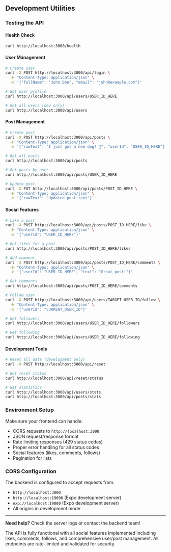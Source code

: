 ## Development Utilities

### Testing the API

#### Health Check
```bash
curl http://localhost:3000/health
```

#### User Management
```bash
# Create user
curl -X POST http://localhost:3000/api/login \
  -H "Content-Type: application/json" \
  -d '{"fullName": "John Doe", "email": "john@example.com"}'

# Get user profile
curl http://localhost:3000/api/users/USER_ID_HERE

# Get all users (dev only)
curl http://localhost:3000/api/users
```

#### Post Management
```bash
# Create post
curl -X POST http://localhost:3000/api/posts \
  -H "Content-Type: application/json" \
  -d '{"rawText": "I just got a new dog! 🐶", "userId": "USER_ID_HERE"}'

# Get all posts
curl http://localhost:3000/api/posts

# Get posts by user
curl http://localhost:3000/api/posts/USER_ID_HERE

# Update post
curl -X PUT http://localhost:3000/api/posts/POST_ID_HERE \
  -H "Content-Type: application/json" \
  -d '{"rawText": "Updated post text"}'
```

#### Social Features
```bash
# Like a post
curl -X POST http://localhost:3000/api/posts/POST_ID_HERE/like \
  -H "Content-Type: application/json" \
  -d '{"userId": "USER_ID_HERE"}'

# Get likes for a post
curl http://localhost:3000/api/posts/POST_ID_HERE/likes

# Add comment
curl -X POST http://localhost:3000/api/posts/POST_ID_HERE/comments \
  -H "Content-Type: application/json" \
  -d '{"userId": "USER_ID_HERE", "text": "Great post!"}'

# Get comments
curl http://localhost:3000/api/posts/POST_ID_HERE/comments

# Follow user
curl -X POST http://localhost:3000/api/users/TARGET_USER_ID/follow \
  -H "Content-Type: application/json" \
  -d '{"userId": "CURRENT_USER_ID"}'

# Get followers
curl http://localhost:3000/api/users/USER_ID_HERE/followers

# Get following
curl http://localhost:3000/api/users/USER_ID_HERE/following
```

#### Development Tools
```bash
# Reset all data (development only)
curl -X POST http://localhost:3000/api/reset

# Get reset status
curl http://localhost:3000/api/reset/status

# Get statistics
curl http://localhost:3000/api/users/stats
curl http://localhost:3000/api/posts/stats
```

### Environment Setup
Make sure your frontend can handle:
- CORS requests to `http://localhost:3000`
- JSON request/response format
- Rate limiting responses (429 status codes)
- Proper error handling for all status codes
- Social features (likes, comments, follows)
- Pagination for lists

### CORS Configuration
The backend is configured to accept requests from:
- `http://localhost:3000`
- `http://localhost:19006` (Expo development server)
- `exp://localhost:19000` (Expo development server)
- All origins in development mode

---

**Need help?** Check the server logs or contact the backend team!

The API is fully functional with all social features implemented including likes, comments, follows, and comprehensive user/post management. All endpoints are rate-limited and validated for security. 